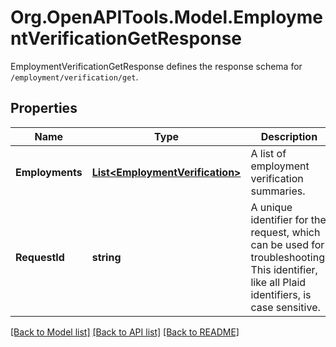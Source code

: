# Org.OpenAPITools.Model.EmploymentVerificationGetResponse
EmploymentVerificationGetResponse defines the response schema for `/employment/verification/get`.

## Properties

Name | Type | Description | Notes
------------ | ------------- | ------------- | -------------
**Employments** | [**List&lt;EmploymentVerification&gt;**](EmploymentVerification.md) | A list of employment verification summaries. | 
**RequestId** | **string** | A unique identifier for the request, which can be used for troubleshooting. This identifier, like all Plaid identifiers, is case sensitive. | 

[[Back to Model list]](../README.md#documentation-for-models) [[Back to API list]](../README.md#documentation-for-api-endpoints) [[Back to README]](../README.md)

